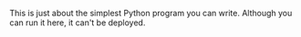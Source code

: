 This is just about the simplest Python program you can write. Although you can run it here, it can't be deployed. 
